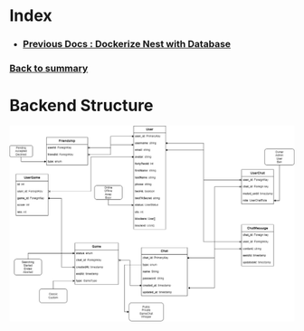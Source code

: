 # Index
- ### [Previous Docs : Dockerize Nest with Database](2-dockerize-nest-postgres-and-pgadmin.md)
### [Back to summary](../Summary.md)

# Backend Structure
<p align="center">
  <img src="database_structure.png">
</p>